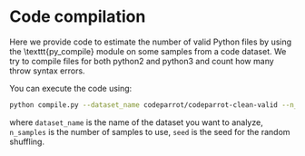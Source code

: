 # Code compilation
Here we provide code to estimate the number of valid Python files by using the \texttt{py\_compile} module on some samples from a code dataset. We try to compile files for both python2 and python3 and count how many throw syntax errors.

You can execute the code using:
```bash
python compile.py --dataset_name codeparrot/codeparrot-clean-valid --n_samples 10000 --seed 42
```
where `dataset_name` is the name of the dataset you want to analyze, `n_samples` is the number of samples to use, `seed` is the seed for the random shuffling.
